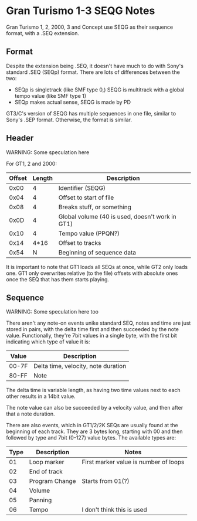 Gran Turismo 1-3 SEQG Notes
===========================
Gran Turismo 1, 2, 2000, 3 and Concept use SEQG as their sequence format, with a .SEQ extension.

Format
------

Despite the extension being .SEQ, it doesn't have much to do with Sony's standard .SEQ (SEQp) format. There are lots of differences between the two:
- SEQp is singletrack (like SMF type 0,) SEQG is multitrack with a global tempo value (like SMF type 1)
- SEQp makes actual sense, SEQG is made by PD

GT3/C's version of SEQG has multiple sequences in one file, similar to Sony's .SEP format. Otherwise, the format is similar.

Header
------

WARNING: Some speculation here

For GT1, 2 and 2000:

|Offset|Length|Description                                    |
|------|------|-----------------------------------------------|
|  0x00|     4|Identifier (SEQG)                              |
|  0x04|     4|Offset to start of file                        |
|  0x08|     4|Breaks stuff, or something                     |
|  0x0D|     4|Global volume (40 is used, doesn't work in GT1)|
|  0x10|     4|Tempo value (PPQN?)                            |
|  0x14|  4*16|Offset to tracks                               |
|  0x54|     N|Beginning of sequence data                     |

It is important to note that GT1 loads all SEQs at once, while GT2 only loads one. GT1 only overwrites relative (to the file) offsets with absolute ones once the SEQ that has them starts playing.

Sequence
--------

WARNING: Some speculation here too

There aren't any note-on events unike standard SEQ, notes and time are just stored in pairs, with the delta time first and then succeeded by the note value. Functionally, they're 7bit values in a single byte, with the first bit indicating which type of value it is:

|Value|Description                        |
|-----|-----------------------------------|
|00-7F|Delta time, velocity, note duration|
|80-FF|Note                               |

The delta time is variable length, as having two time values next to each other results in a 14bit value.

The note value can also be succeeded by a velocity value, and then after that a note duration.

There are also events, which in GT1/2/2K SEQs are usually found at the beginning of each track. They are 3 bytes long, starting with 00 and then followed by type and 7bit (0-127) value bytes. The available types are:

|Type|Description    |Notes                                |
|----|---------------|-------------------------------------|
|01  |Loop marker    |First marker value is number of loops|
|02  |End of track   |                                     |
|03  |Program Change |Starts from 01(?)                    |
|04  |Volume         |                                     |
|05  |Panning        |                                     |
|06  |Tempo          |I don't think this is used           |
